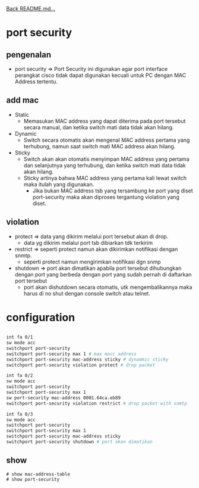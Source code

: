 <a href="../../README.md#back">Back README.md...</a>

# port security
## pengenalan
- port security => Port Security ini digunakan agar port interface perangkat cisco tidak dapat 
digunakan kecuali untuk PC dengan MAC Address tertentu.

## add mac
- Static
    - Memasukan MAC address yang dapat diterima pada port tersebut secara manual, dan ketika switch mati data tidak akan hilang.
- Dynamic
    - Switch secara otomatis akan mengenal MAC address pertama yang terhubung, namun saat switch mati MAC address akan hilang.
- Sticky
    - Switch akan akan otomatis menyimpan MAC address yang pertama dan selanjutnya yang terhubung, dan ketika switch mati data tidak akan hilang.
    - Sticky artinya bahwa MAC address yang pertama kali lewat switch maka itulah  yang digunakan. 
        - Jika bukan MAC address tsb yang tersambung ke port yang diset port-security maka akan diproses tergantung violation yang diset. 

## violation
- protect => data yang dikirim melalui port tersebut akan di drop.
    - data yg dikirim melalui port tsb dibiarkan tdk terkirim
- restrict => seperti protect namun akan dikirimkan notifikasi dengan snmtp.
    - seperti protect namun mengirimkan notifikasi dgn snmp
- shutdown => port akan dimatikan apabila port tersebut dihubungkan dengan port yang berbeda dengan port yang sudah pernah di daftarkan port tersebut
    - port akan dishutdown secara otomatis, utk mengembalikannya maka harus di no shut dengan console switch atau telnet.

# configuration
## 
```bash
int fa 0/1
sw mode acc
switchport port-security
switchport port-security max 1 # max macc address
switchport port-security mac-address sticky # dynammic sticky
switchport port-security violation protect # drop packet

int fa 0/2
sw mode acc
switchport port-security
switchport port-security max 1
sw port-security mac-address 0001.64ca.eb89
switchport port-security violation restrict # drop packet with snmtp

int fa 0/3
sw mode acc
switchport port-security
switchport port-security max 1
switchport port-security mac-address sticky
switchport port-security shutdown # port akan dimatikan
```

## show
```
# show mac-address-table
# show port-security
```
